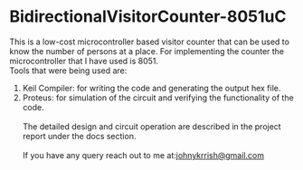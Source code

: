 # BidirectionalVisitorCounter-8051uC
This is a low-cost microcontroller based visitor counter that can be used to know the number of persons at a place. 
For implementing the counter the microcontroller that I have used is 8051.<br />Tools that were being used are:<br />
1. Keil Compiler: for writing the code and generating the output hex file.<br />
2. Proteus: for simulation of the circuit and verifying the functionality of the code.<br /><br />
The detailed design and circuit operation are described in the project report under the docs section.<br /><br />
If you have any query reach out to me at:johnykrrish@gmail.com
